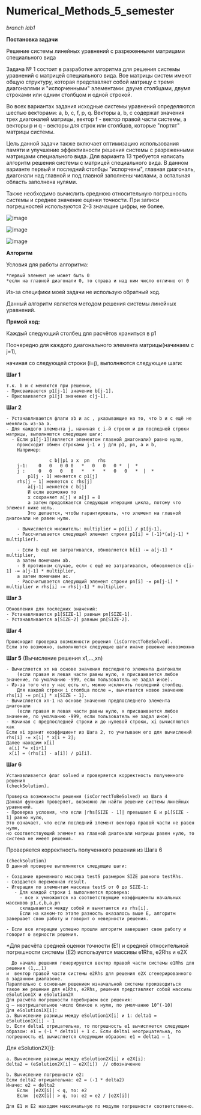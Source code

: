 # Numerical_Methods_5_semester

  *branch lab1*

  **Постановка задачи** 
  
  Решение системы линейных уравнений с разреженными матрицами специального вида
  
  Задача № 1 состоит в разработке алгоритма для решения системы уравнений с матрицей специального вида. Bсе матрицы систем имеют общую структуру, которая представляет собой матрицу с тремя диагоналями и "испорченными" элементами: двумя столбцами, двумя строками или одним столбцом и одной строкой. 
  
  Во всех вариантах задания исходные системы уравнений определяются шестью векторами: a, b, c, f, p, q. Векторы a, b, c содержат значения трех диагоналей матрицы, вектор f - вектор правой части системы, а векторы p и q - векторы для строк или столбцов, которые "портят" матрицы системы.
  
  Цель данной задачи также включает оптимизацию использования памяти и улучшение эффективности решения системы с разреженными матрицами специального вида. 
  Для варианта 13 требуется написать алгоритм решения системы с матрицей специального вида. В данном варианте первый и последний столбцы "испорчены", главная диагональ, диагонали над главной и под главной заполнены числами, а остальная область заполнена нулями. 
  
  Также необходимо вычислить среднюю относительную погрешность системы и среднее значение оценки точности.
При записи погрешностей используются 2–3 значащие цифры, не более.

  ![image](https://github.com/NIOHOMY/Numerical_Methods_56_semester/assets/38347892/332ac038-5c37-44aa-8a5e-cbcaf0e15222)
  
  ![image](https://github.com/NIOHOMY/Numerical_Methods_56_semester/assets/38347892/6234018e-e4b3-452d-a8ae-595c19c6b136)
  
  ![image](https://github.com/NIOHOMY/Numerical_Methods_56_semester/assets/38347892/17a8e73e-4f82-49ef-b2ec-048389321e94)

**Алгоритм**

Условия для работы алгоритма:

    *первый элемент не может быть 0 
    *если на главной диагонали 0, то справа и над ним число отлично от 0

Из-за специфики моей задачи не использую обратный ход.
 
Данный алгоритм является методом решения системы линейных уравнений.

**Прямой ход:**

Каждый следующий столбец для расчётов храниться в p1

Поочередно для каждого диагонального элемента матрицы(начинаем с j=1), 

начиная со следующей строки (i=j), выполняются следующие шаги:

**Шаг 1**

    т.к. b и c меняются при решении, 
    - Присваивается p1[j-1] значение b[j-1].
    - Присваивается p1[j] значение c[j-1].

**Шаг 2**

    - Устанавливаются флаги ab и ac , указывающие на то, что b и c ещё не менялись из-за a.
    - Для каждого элемента j, начиная с i-й строки и до последней строки матрицы, выполняются следующие шаги:
      - Если p1[j-1](является элементом главной диагонали) равно нулю, 
        происходит обмен строками j-1 и j для p1, pn, a и b, 
    	Например:

      		        c b||p1 a x  pn   rhs
        j-1:	0	0	0 0	0	*	0	0	0 *  |  *
        j : 	0	0	0	0	*	*	*	0	0	*  |  *
        	p1[j - 1] меняется с p1[j]
        rhs[j – 1] меняется с rhs[j]
        	a[j-1] меняется с b[j]
        	И если возможно то
        	х сохраняет a[j] и a[j] = 0
        	а затем продолжается следующая итерация цикла, потому что элемент ниже ноль. 
        	Это делается, чтобы гарантировать, что элемент на главной диагонали не равен нулю.
      	
        - Вычисляется множитель: multiplier = p1[i] / p1[j-1].
        - Рассчитывается cледующий элемент строки p1[i] = (-1)*(a[j-1] * multiplier). 
      	
        - Если b ещё не затрагивался, обновляется b[i] -= a[j-1] * multiplier, 
      	а затем помечаем ab.
        - В противном случае, если с ещё не затрагивался, обновляется c[i-1] -= a[j-1] * multiplier, 
      	а затем помечаем ac.
        - Рассчитывается cледующий элемент строки pn[i] -= pn[j-1] * multiplier и rhs[i] -= rhs[j-1] * multiplier.
        
**Шаг 3**

    Обновления для последних значений:
    - Устанавливается p1[SIZE-1] равным pn[SIZE-1].
    - Устанавливается a[SIZE-2] равным pn[SIZE-2].

**Шаг 4**

    Происходит проверка возможности решения (isCorrectToBeSolved). 
    Если это возможно, выполняются следующие шаги иначе решение невозможно
    
**Шаг 5** (Вычисление решения x1,…,xn)

    - Вычисляется хn на основе значения последнего элемента диагонали 
    	(если правая и левая части равны нулю, х присваивается любое значение, по умолчанию -999, если пользователь не задал иное).
    - Из-за того что у нас есть хn, можно исключить последний столбец.
    	Для каждой строки i столбца после =, вычитается новое значение rhs[i] -= pn[i] * x[SIZE - 1].
    - Вычисляется хn-1 на основе значения предпоследнего элемента диагонали 
    	(если правая и левая части равны нулю, х присваивается любое значение, по умолчанию -999, если пользователь не задал иное).
    - Начиная с предпоследней строки и до нулевой строки, хi вычисляются как
    Если хi хранит коэффициент из Шага 2, то учитываем его для вычислений
    rhs[i] -= x[i] * x[i + 2];
    Далее находим х[i]
     a[i] *= x[i+1] 
     x[i] = (rhs[i] - a[i]) / p1[i].

**Шаг 6**

    Устанавливается флаг solved и проверяется корректность полученного решения 
    (checkSolution).
    
    Проверка возможности решения (isCorrectToBeSolved) из Шага 4
    Данная функция проверяет, возможно ли найти решение системы линейных уравнений.
    - Проверка условия, что если |rhs[SIZE - 1]| превышает Е и p1[SIZE - 1] равно нулю, 
    Это означает, что если последний элемент вектора правой части не равен нулю, 
    но соответствующий элемент на главной диагонали матрицы равен нулю, то система не имеет решения.




   Проверяется корректность полученного решения из Шага 6
   
    (checkSolution)
    В данной проверке выполняются следующие шаги:
    
    - Создание временного массива testS размером SIZE равного testRhs.
    - Создается переменная result.
    - Итерация по элементам массива testS от 0 до SIZE-1:
       - Для каждой строки i выполняется проверка:
    	 - все х умножаются на соответствующие коэффициенты начальных массивов p1,с,b,а,pn
    	 складываются между собой и вычитаются из rhs[i].
    	 Если на каком-то этапе разность оказалось выше Е, алгоритм завершает свою работу и говорит о неверности решения.
       
    - Если все итерации успешно прошли алгоритм завершает свою работу и говорит о верности решения.

*Для расчёта cредней оценки точности (E1) и cредней относительной погрешности системы (E2) используется массивы e1Rhs, e2Rhs и e2X

      До начала решения генерируется вектор правой части системы e1Rhs для решения (1,…,1)
    и  вектор правой части системы e2Rhs для решения e2X сгенерированного в заданном диапазоне.
    Параллельно с основным решением изначальной системы производиться такое же решение для e1Rhs, e2Rhs, решения представляют собой массивы eSolution1X и eSolution2X
    Для расчёта погрешности перебираем все решения:
    q – неотрицательное число бликое к нулю, по умолчанию 10^(-10)
    Для eSolution1X[i]: 
    a. Вычисление разницы между eSolution1X[i] и 1: delta1 = eSolution1X[i] - 1 
    b. Если delta1 отрицательна, то погрешность e1 вычисляется следующим образом: e1 = (-1 * delta1) + 1 c. Если delta1 неотрицательна, то погрешность e1 вычисляется следующим образом: e1 = delta1 – 1

Для eSolution2X[i]: 

    a. Вычисление разницы между eSolution2X[i] и e2X[i]:
    delta2 = (eSolution2X[i] – e2X[i])	// обозначение
    
    b. Вычисление погрешности e2:
    Если delta2 отрицательна: e2 = (-1 * delta2) 
    Иначе: e2 = delta2
        Если  |e2X[i]| < q, то: e2 
        Если  |e2X[i]| > q, то: e2 = e2 / |e2X[i]|
    
    Для E1 и E2 находим максимальную по модулю погрешности соответственно.
